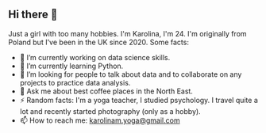 ## Hi there 👋

<!--
**koralka/koralka** is a ✨ _special_ ✨ repository because its `README.md` (this file) appears on your GitHub profile.

Here are some ideas to get you started:

- 🔭 I’m currently working on data science skills.
- 🌱 I’m currently learning Python.
- 👯 I’m looking to collaborate on any projects to practice data analysis. 
- 🤔 I’m looking for people to talk about data stuff! 
- 💬 Ask me about best coffee places in the North East. 
- 📫 How to reach me: karolinam.yoga@gmail.com
- ⚡ About me: I'm Polish but I've been in the UK since 2020. I'm a yoga teacher, I studied psychology. I travel quite a lot and recently started photography (only as a hobby). 
-->
Just a girl with too many hobbies. 
I'm Karolina, I'm 24. I'm originally from Poland but I've been in the UK since 2020. 
Some facts:
- 🔭 I’m currently working on data science skills.
- 🌱 I’m currently learning Python.
- 👯 I’m looking for people to talk about data and to collaborate on any projects to practice data analysis. 
- 💬 Ask me about best coffee places in the North East.
- ⚡ Random facts: I'm a yoga teacher, I studied psychology. I travel quite a lot and recently started photography (only as a hobby). 
- 📫 How to reach me: karolinam.yoga@gmail.com

